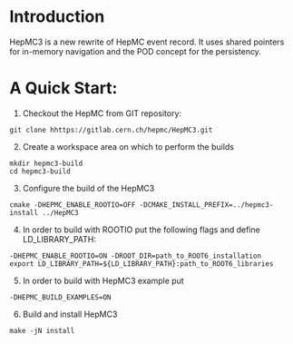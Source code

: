 # Introduction
HepMC3 is a new rewrite of HepMC event record. It uses shared pointers for in-memory navigation and the POD concept for the persistency. 

# A Quick Start:

1. Checkout the HepMC from GIT repository:
  ```
  git clone hhttps://gitlab.cern.ch/hepmc/HepMC3.git
  ```
  
2. Create a workspace area on which to perform the builds 
  ```
  mkdir hepmc3-build
  cd hepmc3-build
  ```
  
3. Configure the build of the HepMC3
  ```
  cmake -DHEPMC_ENABLE_ROOTIO=OFF -DCMAKE_INSTALL_PREFIX=../hepmc3-install ../HepMC3 
  ```
  
4. In order to build with ROOTIO put the following flags and define LD_LIBRARY_PATH: 
  ```
  -DHEPMC_ENABLE_ROOTIO=ON -DROOT_DIR=path_to_ROOT6_installation
  export LD_LIBRARY_PATH=${LD_LIBRARY_PATH}:path_to_ROOT6_libraries
  ```
  
5. In order to build with HepMC3 example put
  ```
  -DHEPMC_BUILD_EXAMPLES=ON 
  ``` 
  
6. Build and install HepMC3
  ```
  make -jN install
  ```
  


